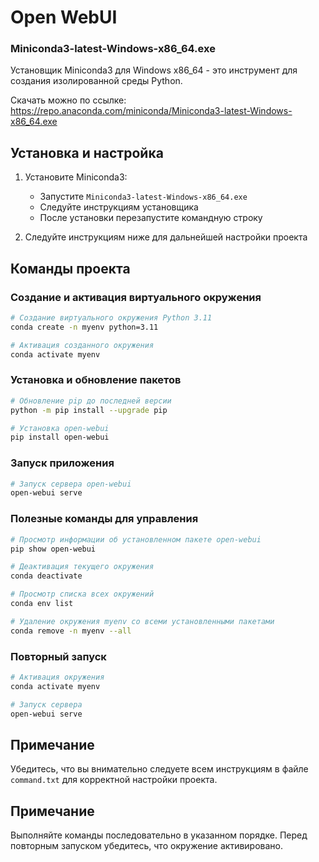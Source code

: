 # Open WebUI

### Miniconda3-latest-Windows-x86_64.exe
Установщик Miniconda3 для Windows x86_64 - это инструмент для создания изолированной среды Python. 

Скачать можно по ссылке:
https://repo.anaconda.com/miniconda/Miniconda3-latest-Windows-x86_64.exe

## Установка и настройка

1. Установите Miniconda3:
   - Запустите `Miniconda3-latest-Windows-x86_64.exe`
   - Следуйте инструкциям установщика
   - После установки перезапустите командную строку

2. Следуйте инструкциям ниже для дальнейшей настройки проекта

## Команды проекта

### Создание и активация виртуального окружения
```bash
# Создание виртуального окружения Python 3.11
conda create -n myenv python=3.11

# Активация созданного окружения
conda activate myenv
```

### Установка и обновление пакетов
```bash
# Обновление pip до последней версии
python -m pip install --upgrade pip

# Установка open-webui
pip install open-webui
```

### Запуск приложения
```bash
# Запуск сервера open-webui
open-webui serve
```

### Полезные команды для управления
```bash
# Просмотр информации об установленном пакете open-webui
pip show open-webui

# Деактивация текущего окружения
conda deactivate

# Просмотр списка всех окружений
conda env list

# Удаление окружения myenv со всеми установленными пакетами
conda remove -n myenv --all
```

### Повторный запуск
```bash
# Активация окружения
conda activate myenv

# Запуск сервера
open-webui serve
```

## Примечание

Убедитесь, что вы внимательно следуете всем инструкциям в файле `command.txt` для корректной настройки проекта.

## Примечание
Выполняйте команды последовательно в указанном порядке. Перед повторным запуском убедитесь, что окружение активировано.
